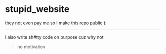 # stupid_website

they not even pay me so I make this repo public ):

---
I also write sh#tty code on purpose cuz why not
> no motivation
